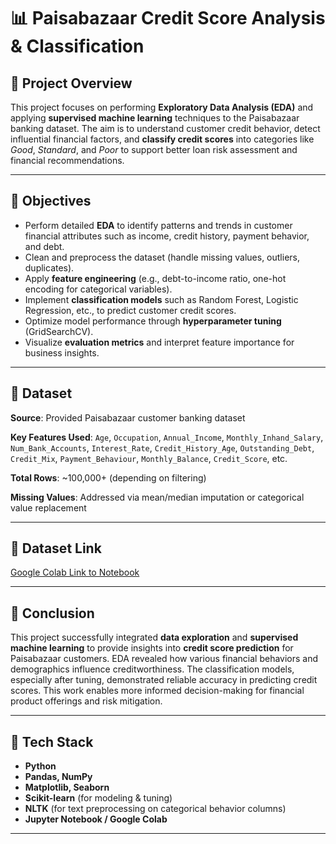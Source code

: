 
# 📊 **Paisabazaar Credit Score Analysis & Classification**

## 📝 **Project Overview**

This project focuses on performing **Exploratory Data Analysis (EDA)** and applying **supervised machine learning** techniques to the Paisabazaar banking dataset. The aim is to understand customer credit behavior, detect influential financial factors, and **classify credit scores** into categories like *Good*, *Standard*, and *Poor* to support better loan risk assessment and financial recommendations.

---

## 📌 **Objectives**

* Perform detailed **EDA** to identify patterns and trends in customer financial attributes such as income, credit history, payment behavior, and debt.
* Clean and preprocess the dataset (handle missing values, outliers, duplicates).
* Apply **feature engineering** (e.g., debt-to-income ratio, one-hot encoding for categorical variables).
* Implement **classification models** such as Random Forest, Logistic Regression, etc., to predict customer credit scores.
* Optimize model performance through **hyperparameter tuning** (GridSearchCV).
* Visualize **evaluation metrics** and interpret feature importance for business insights.

---

## 📂 **Dataset**

**Source**: Provided Paisabazaar customer banking dataset

**Key Features Used**:
`Age`, `Occupation`, `Annual_Income`, `Monthly_Inhand_Salary`, `Num_Bank_Accounts`, `Interest_Rate`, `Credit_History_Age`, `Outstanding_Debt`, `Credit_Mix`, `Payment_Behaviour`, `Monthly_Balance`, `Credit_Score`, etc.

**Total Rows**: \~100,000+ (depending on filtering)

**Missing Values**: Addressed via mean/median imputation or categorical value replacement

---

## 🔗 **Dataset Link**

[Google Colab Link to Notebook](https://colab.research.google.com/drive/1WJ1Rqpxsk43tI7eyyhdZta_alCmo_sgz?usp=drive_link)

---

## 🧠 **Conclusion**

This project successfully integrated **data exploration** and **supervised machine learning** to provide insights into **credit score prediction** for Paisabazaar customers. EDA revealed how various financial behaviors and demographics influence creditworthiness. The classification models, especially after tuning, demonstrated reliable accuracy in predicting credit scores. This work enables more informed decision-making for financial product offerings and risk mitigation.

---

## 🚀 **Tech Stack**

* **Python**
* **Pandas, NumPy**
* **Matplotlib, Seaborn**
* **Scikit-learn** (for modeling & tuning)
* **NLTK** (for text preprocessing on categorical behavior columns)
* **Jupyter Notebook / Google Colab**

---


